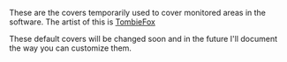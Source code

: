 These are the covers temporarily used to cover monitored areas in the software. The artist of this is [TombieFox](https://www.deviantart.com/tombiefox/art/Substitute-doll-wallpaper-598416474)

These default covers will be changed soon and in the future I'll document the way you can customize them.
